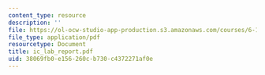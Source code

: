 ```yaml
---
content_type: resource
description: ''
file: https://ol-ocw-studio-app-production.s3.amazonaws.com/courses/6-152j-micro-nano-processing-technology-fall-2005/38069fb0e156260cb730c4372271af0e_ic_lab_report.pdf
file_type: application/pdf
resourcetype: Document
title: ic_lab_report.pdf
uid: 38069fb0-e156-260c-b730-c4372271af0e
---
```

